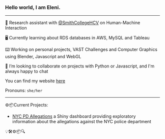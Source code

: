 ### Hello world, I am Eleni.

-----------

🔭 Research assistant with [@SmithCollegeHCV](http://www.science.smith.edu/~jcrouser/research.html) on Human-Machine Interaction

🖥 Currently learning about RDS databases in AWS, MySQL and Tableau

⌨️️ Working on personal projects, VAST Challenges and Computer Graphics using Blender, Javascript and WebGL

🌻 I’m looking to collaborate on projects with Python or Javascript, and I'm always happy to chat

You can find my website [here](https://epartakki.github.io/elenipartakki/#)

Pronouns: `she/her`

-----------

⚙️📦Current Projects:

- [NYC PD Allegations](https://github.com/mariumtapal/sds235-final-project) a Shiny dashboard providing exploratory information about the allegations against the NYC police department

💡🛠⚙️📦🔍
